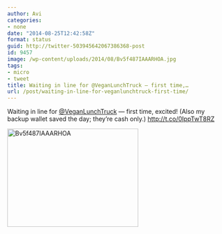 ```yaml
---
author: Avi
categories:
- none
date: "2014-08-25T12:42:58Z"
format: status
guid: http://twitter-503945642067386368-post
id: 9457
image: /wp-content/uploads/2014/08/Bv5f487IAAARHOA.jpg
tags:
- micro
- tweet
title: Waiting in line for @VeganLunchTruck — first time,…
url: /post/waiting-in-line-for-veganlunchtruck-first-time/
---
```

Waiting in line for [@VeganLunchTruck](http://twitter.com/VeganLunchTruck) — first time, excited! (Also my backup wallet saved the day; they’re cash only.) http://t.co/0IppTwT8RZ

<img width="300" height="225" src="http://aviflax.com/wp-content/uploads/2014/08/Bv5f487IAAARHOA-300x225.jpg" class="attachment-medium" alt="Bv5f487IAAARHOA" />